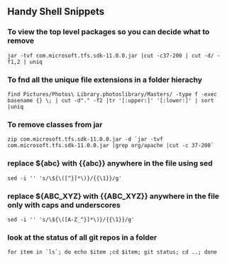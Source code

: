 ## Handy Shell Snippets ##

### To view the top level packages so you can decide what to remove ### 

```
jar -tvf com.microsoft.tfs.sdk-11.0.0.jar |cut -c37-200 | cut -d/ -f1,2 | uniq
```

### To fnd all the unique file extensions in a folder hierachy ###

```
find Pictures/Photos\ Library.photoslibrary/Masters/ -type f -exec basename {} \; | cut -d"." -f2 |tr '[:upper:]' '[:lower:]' | sort |uniq
```


### To remove classes from jar ###

```
zip com.microsoft.tfs.sdk-11.0.0.jar -d `jar -tvf com.microsoft.tfs.sdk-11.0.0.jar |grep org/apache |cut -c 37-200`
```

### replace  ${abc}  with {{abc}}  anywhere in the file using sed ###

```
sed -i '' 's/\${\([^}]*\)}/{{\1}}/g'
```

### replace ${ABC_XYZ}  with {{ABC_XYZ}}  anywhere in the file only with caps and underscores ###

```
sed -i '' 's/\${\([A-Z_^}]*\)}/{{\1}}/g'
```

### look at the status of all git repos in a folder ###

```
for item in `ls`; do echo $item ;cd $item; git status; cd ..; done
```

